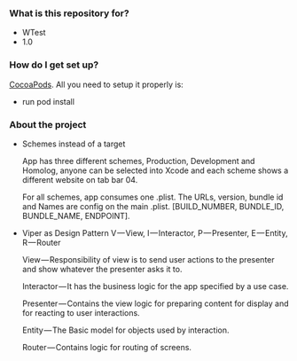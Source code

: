 ### What is this repository for? ###

* WTest
* 1.0

### How do I get set up? ###

[CocoaPods](https://cocoapods.org). All you need to setup it properly is:
* run pod install

### About the project ###

* Schemes instead of a target

  App has three different schemes, Production, Development and Homolog, anyone can be selected into Xcode and each scheme shows a different website on tab bar 04.

  For all schemes, app consumes one .plist. The URLs, version, bundle id and Names are config on the main .plist. [BUILD_NUMBER, BUNDLE_ID, BUNDLE_NAME, ENDPOINT].

* Viper as Design Pattern
  V — View, I — Interactor, P — Presenter, E — Entity, R — Router

  View — Responsibility of view is to send user actions to the presenter and show whatever the presenter asks it to.

  Interactor — It has the business logic for the app specified by a use case.

  Presenter — Contains the view logic for preparing content for display and for reacting to user interactions.

  Entity — The Basic model for objects used by interaction.

  Router — Contains logic for routing of screens.
